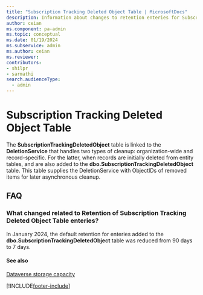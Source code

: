 ```yaml
---
title: "Subscription Tracking Deleted Object Table | MicrosoftDocs"
description: Information about changes to retention enteries for Subscription Tracking Deleted Object Table.
author: ceian
ms.component: pa-admin
ms.topic: conceptual
ms.date: 01/19/2024
ms.subservice: admin
ms.author: ceian
ms.reviewer: 
contributors:
- shilpr
- sarmathi
search.audienceType: 
  - admin
---
```

# Subscription Tracking Deleted Object Table
The **SubscriptionTrackingDeletedObject** table is linked to the **DeletionService** that handles two types of cleanup: organization-wide and record-specific. For the latter, when records are initially deleted from entity tables, and are also added to the **dbo.SubscriptionTrackingDeletedObject** table. This table supplies the DeletionService with ObjectIDs of removed items for later asynchronous cleanup.




## FAQ


### What changed related to Retention of Subscription Tracking Deleted Object Table enteries?
In January 2024, the default retention for enteries added to the **dbo.SubscriptionTrackingDeletedObject**  table was reduced from 90 days to 7 days.

#### See also
[Dataverse storage capacity](capacity-storage.md)


[!INCLUDE[footer-include](../includes/footer-banner.md)]
